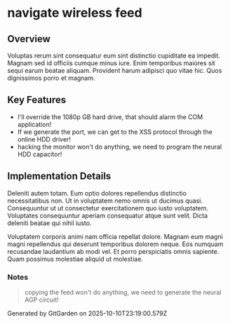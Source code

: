 # navigate wireless feed

## Overview
Voluptas rerum sint consequatur eum sint distinctio cupiditate ea impedit. Magnam sed id officiis cumque minus iure. Enim temporibus maiores sit sequi earum beatae aliquam. Provident harum adipisci quo vitae hic. Quos dignissimos porro et magnam.

## Key Features
- I'll override the 1080p GB hard drive, that should alarm the COM application!
- If we generate the port, we can get to the XSS protocol through the online HDD driver!
- hacking the monitor won't do anything, we need to program the neural HDD capacitor!

## Implementation Details
Deleniti autem totam. Eum optio dolores repellendus distinctio necessitatibus non. Ut in voluptatem nemo omnis ut ducimus quasi. Consequuntur ut ut consectetur exercitationem quo iusto voluptatem. Voluptates consequuntur aperiam consequatur atque sunt velit. Dicta deleniti beatae qui nihil iusto.
 Voluptatem corporis animi nam officia repellat dolore. Magnam eum magni magni repellendus qui deserunt temporibus dolorem neque. Eos numquam recusandae laudantium ab modi vel. Et porro perspiciatis omnis sapiente. Quam possimus molestiae aliquid ut molestiae.

### Notes
> copying the feed won't do anything, we need to generate the neural AGP circuit!

Generated by GitGarden on 2025-10-10T23:19:00.579Z
